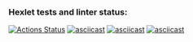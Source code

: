 ### Hexlet tests and linter status:
[![Actions Status](https://github.com/AlinLob/frontend-project-44/workflows/hexlet-check/badge.svg)](https://github.com/AlinLob/frontend-project-44/actions)
[![asciicast](https://asciinema.org/a/TH8g8w1TZgZfaBGzQQq5aGf4m.svg)](https://asciinema.org/a/TH8g8w1TZgZfaBGzQQq5aGf4m)
[![asciicast](https://asciinema.org/a/uHaCqmIoZfXVDpndCzaIDomQF.svg)](https://asciinema.org/a/uHaCqmIoZfXVDpndCzaIDomQF)
[![asciicast](https://asciinema.org/a/uLfpQgYgIZjbnYqX0yYTk3UTH.svg)](https://asciinema.org/a/uLfpQgYgIZjbnYqX0yYTk3UTH)
